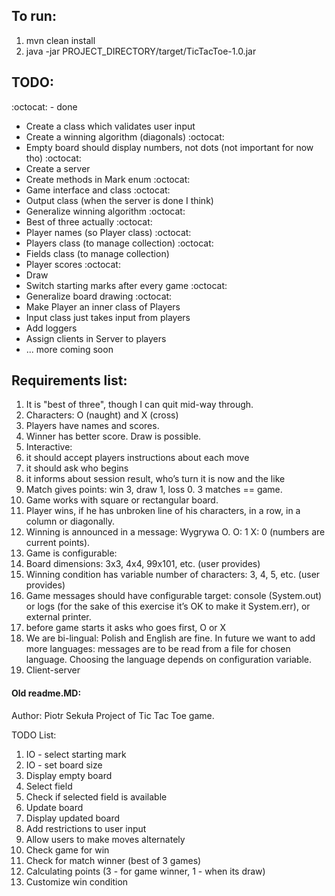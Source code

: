 ## To run:
1. mvn clean install
2. java -jar PROJECT_DIRECTORY/target/TicTacToe-1.0.jar

## TODO:
:octocat: - done
* Create a class which validates user input
* Create a winning algorithm (diagonals) :octocat:
* Empty board should display numbers, not dots (not important for now tho) :octocat:
* Create a server
* Create methods in Mark enum :octocat:
* Game interface and class :octocat:
* Output class (when the server is done I think)
* Generalize winning algorithm :octocat:
* Best of three actually :octocat:
* Player names (so Player class) :octocat:
* Players class (to manage collection) :octocat:
* Fields class (to manage collection)
* Player scores :octocat:
* Draw
* Switch starting marks after every game :octocat:
* Generalize board drawing :octocat:
* Make Player an inner class of Players
* Input class just takes input from players
* Add loggers
* Assign clients in Server to players
* ... more coming soon

## Requirements list:
1. It is "best of three", though I can quit mid-way through.
1. Characters: O (naught) and X (cross)
1. Players have names and scores.
1. Winner has better score. Draw is possible.
1. Interactive:
1. it should accept players instructions about each move
1. it should ask who begins
1. it informs about session result, who’s turn it is now and the like
1. Match gives points: win 3, draw 1, loss 0. 3 matches == game.
1. Game works with square or rectangular board.
1. Player wins, if he has unbroken line of his characters, in a row, in a column or diagonally.
1. Winning is announced in a message: Wygrywa O. O: 1 X: 0 (numbers are current points).
1. Game is configurable:
1. Board dimensions: 3x3, 4x4, 99x101, etc. (user provides)
1. Winning condition has variable number of characters: 3, 4, 5, etc. (user provides)
1. Game messages should have configurable target: console (System.out) or logs (for the sake of this exercise it’s OK to make it System.err), or external printer.
1. before game starts it asks who goes first, O or X
1. We are bi-lingual: Polish and English are fine. In future we want to add more languages: messages are to be read from a file for chosen language. Choosing the language depends on configuration variable.
1. Client-server










#### Old readme.MD:
Author: Piotr Sekuła
Project of Tic Tac Toe game.



TODO List:
1. IO - select starting mark
2. IO - set board size
3. Display empty board
4. Select field
5. Check if selected field is available
6. Update board
7. Display updated board
8. Add restrictions to user input
9. Allow users to make moves alternately
10. Check game for win
11. Check for match winner (best of 3 games)
12. Calculating points (3 - for game winner, 1 - when its draw)
13. Customize win condition


